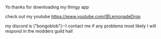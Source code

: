 Yo thanks for downloading my thingy app

check out my youtube https://www.youtube.com/@LemonadeDrop

my discord is ("bongoblob"):-)
contact me if any problems most likely I will respond in the modders guild hall